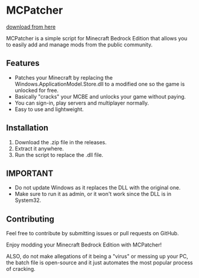 # MCPatcher

[download from here](https://github.com/shrews32/MCPatcher/releases)


MCPatcher is a simple script for Minecraft Bedrock Edition that allows you to easily add and manage mods from the public community.

## Features

- Patches your Minecraft by replacing the Windows.ApplicationModel.Store.dll to a modified one so the game is unlocked for free.
- Basically "cracks" your MCBE and unlocks your game without paying.
- You can sign-in, play servers and multiplayer normally.
- Easy to use and lightweight.

## Installation

1. Download the .zip file in the releases.
2. Extract it anywhere.
3. Run the script to replace the .dll file.

## IMPORTANT

- Do not update Windows as it replaces the DLL with the original one.
- Make sure to run it as admin, or it won't work since the DLL is in System32.
## Contributing

Feel free to contribute by submitting issues or pull requests on GitHub.

Enjoy modding your Minecraft Bedrock Edition with MCPatcher!

ALSO, do not make allegations of it being a "virus" or messing up your PC, the batch file is open-source and it just automates the most popular process of cracking.
